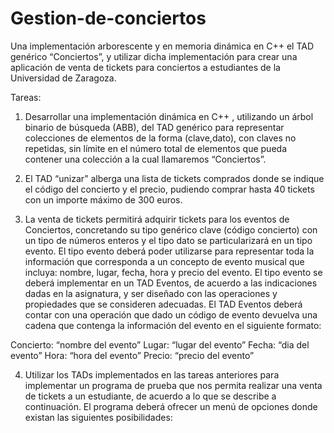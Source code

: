 # Gestion-de-conciertos
Una implementación arborescente y en memoria dinámica en C++ el TAD genérico “Conciertos”, y utilizar dicha implementación para crear una aplicación de venta de tickets para conciertos a estudiantes de la Universidad de Zaragoza.

Tareas:

1. Desarrollar una implementación dinámica en C++ , utilizando un árbol binario de búsqueda (ABB), del TAD genérico para representar colecciones de elementos de la forma (clave,dato), con claves no repetidas, sin límite en el número total de elementos que pueda contener una colección a la cual llamaremos “Conciertos”.

2. El TAD “unizar” alberga una lista de tickets comprados donde se indique el código del concierto y el precio, pudiendo comprar hasta 40 tickets con un importe máximo de 300 euros.

3. La venta de tickets permitirá adquirir tickets para los eventos de Conciertos, concretando su tipo genérico clave (código concierto) con un tipo de números enteros y el tipo dato se particularizará en un tipo evento. El tipo evento deberá poder utilizarse para representar toda la información que corresponda a un concepto de evento musical que incluya: nombre, lugar, fecha, hora y precio del evento. El tipo evento se deberá implementar en un TAD Eventos, de acuerdo a las indicaciones dadas en la asignatura, y ser diseñado con las operaciones y propiedades que se consideren adecuadas. El TAD Eventos deberá contar con una operación que dado un código de evento devuelva una cadena que contenga la información del evento en el siguiente formato:

  Concierto: “nombre del evento”
  Lugar: “lugar del evento”
  Fecha: “dia del evento”
  Hora: “hora del evento”
  Precio: “precio del evento”
  
4. Utilizar los TADs implementados en las tareas anteriores para implementar un programa de prueba que nos permita realizar una venta de tickets a un estudiante, de acuerdo a lo que se describe a continuación. El programa deberá ofrecer un menú de opciones donde existan las siguientes posibilidades:

 
